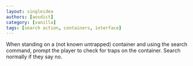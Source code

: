```yaml
---
layout: singleidea
authors: [aosdict]
category: [vanilla]
tags: [search action, containers, interface]
---
```

When standing on a (not known untrapped) container and using the search command, prompt the player to check for traps on the container. Search normally if they say no.
